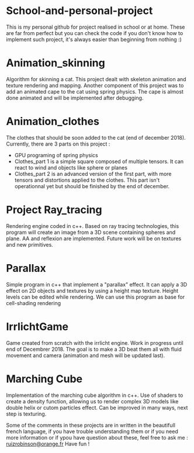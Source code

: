 # School-and-personal-project
This is my personal github for project realised in school or at home. These are far from perfect but you can check the code if you don't know how to implement such project, it's always easier than beginning from nothing :)

# Animation_skinning
Algorithm for skinning a cat. This project dealt with skeleton animation and texture rendering and mapping. Another component of this project was to add an animated cape to the cat using spring physics. The cape is almost done animated and will be implemented after debugging.

# Animation_clothes
The clothes that should be soon added to the cat (end of december 2018). Currently, there are 3 parts on this project :
- GPU programing of spring physics
- Clothes_part 1 is a simple square composed of multiple tensors. It can react to wind and objects like sphere or planes
- Clothes_part 2 is an advanced version of the first part, with more tensors and distortions applied to the clothes. This part isn't operationnal yet but should be finished by the end of december.

# Project Ray_tracing
  Rendering engine coded in c++. Based on ray tracing technologies, this program will create an image from a 3D scene containing      spheres and plane. AA and reflexion are implemented. Future work will be on textures and new primitives.
  
# Parallax 
  Simple program in c++ that implement a "parallax" effect. It can apply a 3D effect on 2D objects and textures by using a height map texture. Height levels can be edited while rendering. We can use this program as base for cell-shading rendering

# IrrlichtGame
Game created from scratch with the irrlicht engine. Work in progress until end of Decembrer 2018. The goal is to make a 3D beat them all with fluid movement and camera (animation and mesh will be updated last). 

# Marching Cube
Implementation of the marching cube algorithm in c++. Use of shaders to create a density function, allowing us to render complex 3D models like double helix or cutom particles effect. Can be improved in many ways, next step is texturing.

Some of the comments in these projects are in written in the beautifull french language, if you have trouble understanding them or if you need more information or if ypou have question about these, feel free to ask me : ruizrobinson@orange.fr
Have fun !
